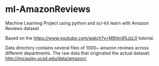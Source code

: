 # ml-AmazonReviews
Machine Learning Project using python and sci-kit learn with Amazon Reviews dataset

Based on the https://www.youtube.com/watch?v=M9Itm95JzL0 tutorial.

Data directory contains several files of 1000+ amazon reviews across different departments. The raw data that originated the actual dataset: http://jmcauley.ucsd.edu/data/amazon/
